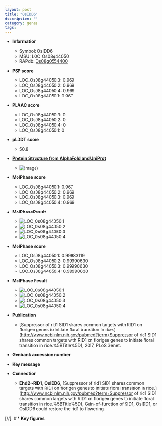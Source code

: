 ```yaml
---
layout: post
title: "OsIDD6"
description: ""
category: genes
tags: 
---
```


* **Information**  
    + Symbol: OsIDD6  
    + MSU: [LOC_Os08g44050](http://rice.plantbiology.msu.edu/cgi-bin/ORF_infopage.cgi?orf=LOC_Os08g44050)  
    + RAPdb: [Os08g0554400](http://rapdb.dna.affrc.go.jp/viewer/gbrowse_details/irgsp1?name=Os08g0554400)  

* **PSP score**  
    + LOC_Os08g44050.3: 0.969 
    + LOC_Os08g44050.2: 0.969 
    + LOC_Os08g44050.4: 0.969 
    + LOC_Os08g44050.1: 0.967 

* **PLAAC score**  
    + LOC_Os08g44050.3: 0 
    + LOC_Os08g44050.2: 0 
    + LOC_Os08g44050.4: 0 
    + LOC_Os08g44050.1: 0 

* **pLDDT score**
    + 50.8

* **[Protein Structure from AlphaFold and UniProt](https://www.uniprot.org/uniprotkb/Q6Z3F1/entry#structure)**
    + ![image](https://ricepsp.github.io/images/Q6/AF-Q6Z3F1-F1.png))

* **MolPhase score**
    + LOC_Os08g44050.1: 0.967
    + LOC_Os08g44050.2: 0.969
    + LOC_Os08g44050.3: 0.969
    + LOC_Os08g44050.4: 0.969

* **MolPhaseResult**
    + ![LOC_Os08g44050.1](https://ricepsp.github.io/pictures/LOC_Os08g/LOC_Os08g44050.1.png)
    + ![LOC_Os08g44050.2](https://ricepsp.github.io/pictures/LOC_Os08g/LOC_Os08g44050.2.png)
    + ![LOC_Os08g44050.3](https://ricepsp.github.io/pictures/LOC_Os08g/LOC_Os08g44050.3.png)
    + ![LOC_Os08g44050.4](https://ricepsp.github.io/pictures/LOC_Os08g/LOC_Os08g44050.4.png)

* **MolPhase score**
    + LOC_Os08g44050.1: 0.99983119
    + LOC_Os08g44050.2: 0.99990630
    + LOC_Os08g44050.3: 0.99990630
    + LOC_Os08g44050.4: 0.99990630

* **MolPhase Result**
    + ![LOC_Os08g44050.1](https://304243504.github.io/Pictures/LOC_Os08g/LOC_Os08g44050.1.png)
    + ![LOC_Os08g44050.2](https://304243504.github.io/Pictures/LOC_Os08g/LOC_Os08g44050.2.png)
    + ![LOC_Os08g44050.3](https://304243504.github.io/Pictures/LOC_Os08g/LOC_Os08g44050.3.png)
    + ![LOC_Os08g44050.4](https://304243504.github.io/Pictures/LOC_Os08g/LOC_Os08g44050.4.png)

* **Publication**  
    + [Suppressor of rid1 SID1 shares common targets with RID1 on florigen genes to initiate floral transition in rice.](http://www.ncbi.nlm.nih.gov/pubmed?term=Suppressor of rid1 SID1 shares common targets with RID1 on florigen genes to initiate floral transition in rice.%5BTitle%5D), 2017, PLoS Genet.

* **Genbank accession number**  

* **Key message**  

* **Connection**  
    + __Ehd2~RID1__, __OsIDD6__, [Suppressor of rid1 SID1 shares common targets with RID1 on florigen genes to initiate floral transition in rice.](http://www.ncbi.nlm.nih.gov/pubmed?term=Suppressor of rid1 SID1 shares common targets with RID1 on florigen genes to initiate floral transition in rice.%5BTitle%5D), Gain-of-function of SID1, OsIDD1, or OsIDD6 could restore the rid1 to flowering

[//]: # * **Key figures**  


